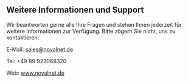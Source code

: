 ## Weitere Informationen und Support

Wir beantworten gerne alle Ihre Fragen und stehen Ihnen jederzeit für weitere Informationen zur Verfügung. Bitte zögern Sie nicht, uns zu kontaktieren:

E-Mail: sales@novalnet.de 

Tel: +49 89 923068320 

Web: www.novalnet.de
